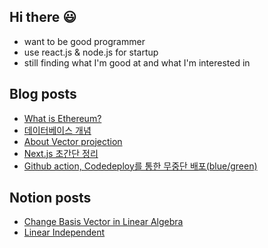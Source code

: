 ## Hi there 😃

- want to be good programmer
- use react.js & node.js for startup
- still finding what I'm good at and what I'm interested in

## Blog posts
<!-- BLOG-POST-LIST:START -->
- [What is Ethereum?](https://cc665606656.medium.com/what-is-ethereum-2c5d831fb51c?source=rss-bd0b2168c52a------2)
- [데이터베이스 개념](https://cc665606656.medium.com/%EB%8D%B0%EC%9D%B4%ED%84%B0%EB%B2%A0%EC%9D%B4%EC%8A%A4-%EA%B0%9C%EB%85%90-350cca4bf3e8?source=rss-bd0b2168c52a------2)
- [About Vector projection](https://medium.com/the-breakthrough/about-vector-projection-e1417a9ccd28?source=rss-bd0b2168c52a------2)
- [Next.js 초간단 정리](https://cc665606656.medium.com/next-js-%EC%B4%88%EA%B0%84%EB%8B%A8-%EC%A0%95%EB%A6%AC-d75ad48d6a18?source=rss-bd0b2168c52a------2)
- [Github action, Codedeploy를 통한 무중단 배포(blue/green)](https://cc665606656.medium.com/github-action-codedeploy%EB%A5%BC-%ED%86%B5%ED%95%9C-%EB%AC%B4%EC%A4%91%EB%8B%A8-%EB%B0%B0%ED%8F%AC-blue-green-dbeaccd14677?source=rss-bd0b2168c52a------2)
<!-- BLOG-POST-LIST:END -->

## Notion posts
- [Change Basis Vector in Linear Algebra](https://www.notion.so/Change-Basis-Vector-c652cc70718044b6bbb250fda59814f4)
- [Linear Independent](https://www.notion.so/Linear-Independent-74772f6963674f0e95191a1fc00f393a)

